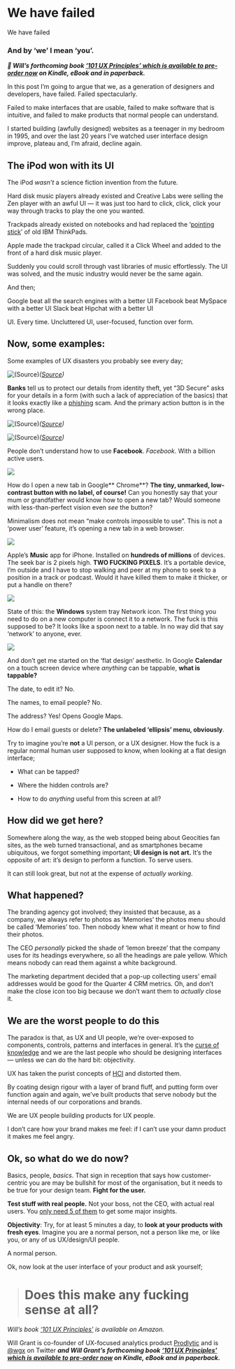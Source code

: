 
# We have failed

We have failed

### And by ‘we’ I mean ‘you’.

***📗 Will’s forthcoming book [‘101 UX Principles’ which is available to pre-order now](http://amzn.to/2pakk4p) on Kindle, eBook and in paperback.***

In this post I’m going to argue that we, as a generation of designers and developers, have failed. Failed spectacularly.

Failed to make interfaces that are usable, failed to make software that is intuitive, and failed to make products that normal people can understand.

I started building (awfully designed) websites as a teenager in my bedroom in 1995, and over the last 20 years I’ve watched user interface design improve, plateau and, I’m afraid, decline again.

## The iPod won with its UI

The iPod *wasn’t* a science fiction invention from the future.

Hard disk music players already existed and Creative Labs were selling the Zen player with an awful UI — it was just too hard to click, click, click your way through tracks to play the one you wanted.

Trackpads already existed on notebooks and had replaced the ‘[pointing stick](https://en.wikipedia.org/wiki/Pointing_stick)’ of old IBM ThinkPads.

Apple made the trackpad circular, called it a Click Wheel and added to the front of a hard disk music player.

Suddenly you could scroll through vast libraries of music effortlessly. The UI was solved, and the music industry would never be the same again.

And then;

Google beat all the search engines with a better UI
Facebook beat MySpace with a better UI
Slack beat Hipchat with a better UI

UI. Every time. Uncluttered UI, user-focused, function over form.

## Now, some examples:

Some examples of UX disasters you probably see every day;

![([Source](http://www.gcmutualbank.com.au/cards/verified-by-visa/demo-while-shopping))](https://cdn-images-1.medium.com/max/2000/1*VXPzi4XnEAOkVCD2K6BxSQ.jpeg)*([Source](http://www.gcmutualbank.com.au/cards/verified-by-visa/demo-while-shopping))*

**Banks** tell us to protect our details from identity theft, yet “3D Secure” asks for your details in a form (with such a lack of appreciation of the basics) that it looks exactly like a [phishing](https://en.wikipedia.org/wiki/Phishing) scam. And the primary action button is in the wrong place.

![([Source](https://www.reddit.com/r/oldpeoplefacebook/comments/3ol175/robb_needs_help/))](https://cdn-images-1.medium.com/max/2000/1*HZ9JgPA3pPuLgy-ettRu5Q.png)*([Source](https://www.reddit.com/r/oldpeoplefacebook/comments/3ol175/robb_needs_help/))*

![([Source](https://www.reddit.com/r/oldpeoplefacebook/comments/4tfmy6/dad_tries_to_send_a_video/))](https://cdn-images-1.medium.com/max/2000/1*Nt6ieUMzkRDiTd_W3sOKOw.png)*([Source](https://www.reddit.com/r/oldpeoplefacebook/comments/4tfmy6/dad_tries_to_send_a_video/))*

People don’t understand how to use **Facebook**. *Facebook*. With a billion active users.

![](https://cdn-images-1.medium.com/max/2000/1*-pWdRDpz3zwPPvadq5cfNw.png)

How do I open a new tab in Google** Chrome**? **The tiny, unmarked, low-contrast button with no label, of course!** Can you honestly say that your mum or grandfather would know how to open a new tab? Would someone with less-than-perfect vision even *see* the button?

Minimalism does not mean “make controls impossible to use”. This is not a ‘power user’ feature, it’s opening a new tab in a web browser.

![](https://cdn-images-1.medium.com/max/2000/1*cxQ5lxMxKvF_J996AOcxUg.png)

Apple’s **Music** app for iPhone. Installed on **hundreds of millions** of devices. The seek bar is 2 pixels high. **TWO FUCKING PIXELS**. It’s a portable device, I’m outside and I have to stop walking and peer at my phone to seek to a position in a track or podcast. Would it have killed them to make it thicker, or put a handle on there?

![](https://cdn-images-1.medium.com/max/2000/1*oWcL2i96DeE_m3y95v05jw.png)

State of this: the **Windows** system tray Network icon. The first thing you need to do on a new computer is connect it to a network. The fuck is this supposed to be? It looks like a spoon next to a table. In no way did that say ‘network’ to anyone, ever.

![](https://cdn-images-1.medium.com/max/2000/1*maYjwRl2sOcsBzQZLi0V6Q.png)

And don’t get me started on the ‘flat design’ aesthetic. In Google **Calendar** on a touch screen device where *anything* can be tappable, **what is tappable?**

The date, to edit it? No.

The names, to email people? No.

The address? Yes! Opens Google Maps.

How do I email guests or delete? **The unlabeled ‘ellipsis’ menu, obviously**.

Try to imagine you’re **not** a UI person, or a UX designer. How the fuck is a regular normal human user supposed to know, when looking at a flat design interface;

* What can be tapped?

* Where the hidden controls are?

* How to do *anything* useful from this screen at all?

## How did we get here?

Somewhere along the way, as the web stopped being about Geocities fan sites, as the web turned transactional, and as smartphones became ubiquitous, we forgot something important; **UI design is not art.** It’s the opposite of art: it’s design to perform a function. To serve users.

It can still look great, but not at the expense of *actually* *working*.

## What happened?

The branding agency got involved; they insisted that because, as a company, we always refer to photos as ‘Memories’ the photos menu should be called ‘Memories’ too. Then nobody knew what it meant or how to find their photos.

The CEO *personally* picked the shade of ‘lemon breeze’ that the company uses for its headings everywhere, so all the headings are pale yellow. Which means nobody can read them against a white background.

The marketing department decided that a pop-up collecting users’ email addresses would be good for the Quarter 4 CRM metrics. Oh, and don’t make the close icon too big because we don’t want them to *actually* close it.

## We are the worst people to do this

The paradox is that, as UX and UI people, we’re over-exposed to components, controls, patterns and interfaces in general. It’s the [curse of knowledge](https://en.wikipedia.org/wiki/Curse_of_knowledge) and we are the last people who should be designing interfaces — unless we can do the hard bit: objectivity.

UX has taken the purist concepts of [HCI](https://en.wikipedia.org/wiki/Human%E2%80%93computer_interaction) and distorted them.

By coating design rigour with a layer of brand fluff, and putting form over function again and again, we’ve built products that serve nobody but the internal needs of our corporations and brands.

We are UX people building products for UX people.

I don’t care how your brand makes me feel: if I can’t use your damn product it makes me feel angry.

## Ok, so what do we do now?

Basics, people, *basics*. That sign in reception that says how customer-centric you are may be bullshit for most of the organisation, but it needs to be true for your design team. **Fight for the user.**

**Test stuff with real people.** Not your boss, not the CEO, with actual real users. You [only need 5 of them](https://www.nngroup.com/articles/why-you-only-need-to-test-with-5-users/) to get some major insights.

**Objectivity**: Try, for at least 5 minutes a day, to **look at your products with fresh eyes**. Imagine you are a normal person, not a person like me, or like you, or any of us UX/design/UI people.

A normal person.

Ok, now look at the user interface of your product and ask yourself;
> # Does this make any fucking sense at all?

*Will’s book [‘101 UX Principles’](http://amzn.to/2pakk4p) is available on Amazon.*

Will Grant is co-founder of UX-focused analytics product [Prodlytic](https://prodlytic.com) and is [@wgx](https://twitter.com/wgx) on Twitter ***and Will Grant’s forthcoming book [‘101 UX Principles’ which is available to pre-order now](http://amzn.to/2pakk4p) on Kindle, eBook and in paperback.***
